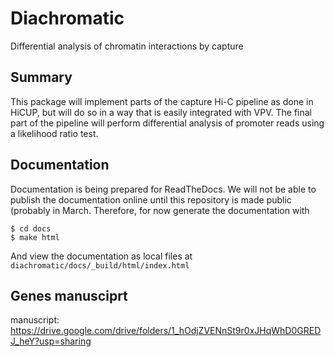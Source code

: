 # Diachromatic
Differential analysis of chromatin interactions by capture

## Summary
This package will implement parts of the capture Hi-C pipeline as done in
HiCUP, but will do so in a way that is easily integrated with VPV. The final
part of the pipeline will perform differential analysis of 
promoter reads using a likelihood ratio test.

## Documentation
Documentation is being prepared for ReadTheDocs. We will not be able to publish the
documentation online until this repository is made public (probably in March.
Therefore, for now generate the documentation with

```aidl
$ cd docs
$ make html
```
And view the documentation as local files at 
``diachromatic/docs/_build/html/index.html 
``

## Genes manusciprt
manuscript:
https://drive.google.com/drive/folders/1_hOdjZVENnSt9r0xJHqWhD0GREDJ_heY?usp=sharing

 
